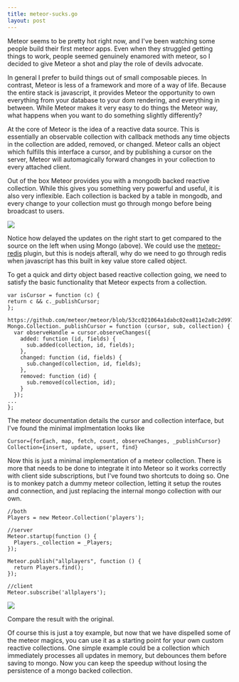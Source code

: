 ```yaml
---
title: meteor-sucks.go
layout: post
---
```


Meteor seems to be pretty hot right now, and I've been watching some people build their first meteor apps. Even when they struggled getting things to work, people seemed genuinely enamored with meteor, so I decided to give Meteor a shot and play the role of devils advocate.

In general I prefer to build things out of small composable pieces. In contrast, Meteor is less of a framework and more of a way of life. Because the entire stack is javascript, it provides Meteor the opportunity to own everything from your database to your dom rendering, and everything in between. While Meteor makes it very easy to do things the Meteor way, what happens when you want to do something slightly differently?

At the core of Meteor is the idea of a reactive data source. This is essentially an observable collection with callback methods any time objects in the collection are added, removed, or changed. Meteor calls an object which fulfills this interface a cursor, and by publishing a cursor on the server, Meteor will automagically forward changes in your collection to every attached client.

Out of the box Meteor provides you with a mongodb backed reactive collection. While this gives you something very powerful and useful, it is also very inflexible. Each collection is backed by a table in mongodb, and every change to your collection must go through mongo before being broadcast to users.

<img class="centered" src="{{site.baseurl}}/static/mongo2.gif">

Notice how delayed the updates on the right start to get compared to the source on the left when using Mongo (above). We could use the <a href="http://devblog.me/meteor-redis.html">meteor-redis</a> plugin, but this is nodejs afterall, why do we need to go through redis when javascript has this built in key value store called object.

To get a quick and dirty object based reactive collection going, we need to satisfy the basic functionality that Meteor expects from a collection.

```
var isCursor = function (c) {
return c && c._publishCursor;
};
```    

```
https://github.com/meteor/meteor/blob/53cc021064a1dabc02ea811e2a8c2d9977d34c4a/packages/mongo/collection.js
Mongo.Collection._publishCursor = function (cursor, sub, collection) {
  var observeHandle = cursor.observeChanges({
    added: function (id, fields) {
      sub.added(collection, id, fields);
    },
    changed: function (id, fields) {
      sub.changed(collection, id, fields);
    },
    removed: function (id) {
      sub.removed(collection, id);
    }
  });
...
};
```

The meteor documentation details the cursor and collection interface, but I've found the minimal implmentation looks like

```
Cursor={forEach, map, fetch, count, observeChanges, _publishCursor}
Collection={insert, update, upsert, find}
```

Now this is just a minimal implementation of a meteor collection. There is more that needs to be done to integrate it into Meteor so it works correctly with client side subscriptions, but I've found two shortcuts to doing so. One is to monkey patch a dummy meteor collection, letting it setup the routes and connection, and just replacing the internal mongo collection with our own.

```
//both
Players = new Meteor.Collection('players');

//server
Meteor.startup(function () {
  Players._collection = _Players;
});

Meteor.publish("allplayers", function () {
  return Players.find();
});

//client
Meteor.subscribe('allplayers');
```

<img class="centered" src="{{site.baseurl}}/static/array2.gif">

Compare the result with the original.

Of course this is just a toy example, but now that we have dispelled some of the meteor magics, you can use it as a starting point for your own custom reactive collections. One simple example could be a collection which immediately processes all updates in memory, but debounces them before saving to mongo. Now you can keep the speedup without losing the  persistence of a mongo backed collection.
